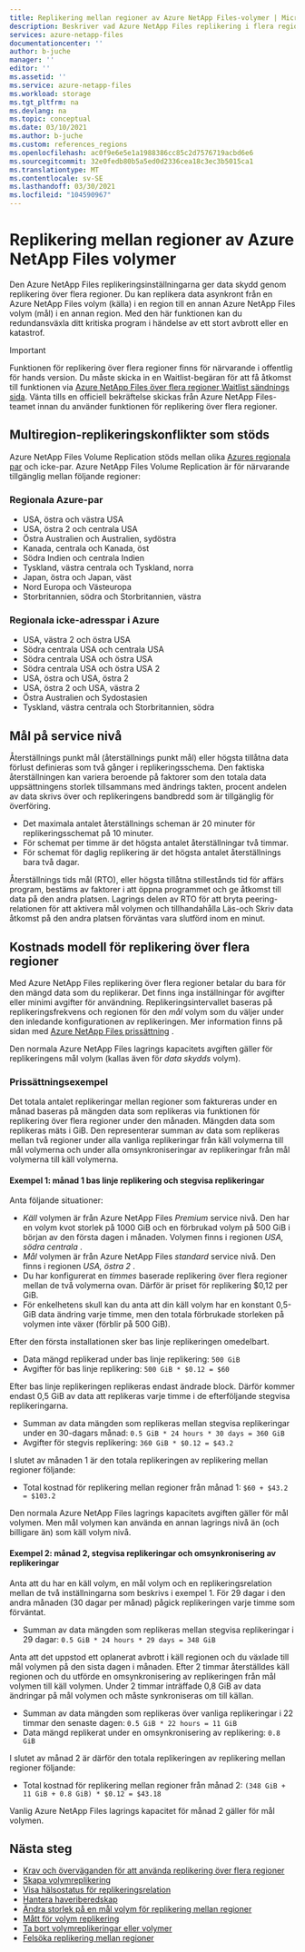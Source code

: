 ```yaml
---
title: Replikering mellan regioner av Azure NetApp Files-volymer | Microsoft Docs
description: Beskriver vad Azure NetApp Files replikering i flera regioner, stödda region par, service nivå mål, data hållbarhet och kostnads modell.
services: azure-netapp-files
documentationcenter: ''
author: b-juche
manager: ''
editor: ''
ms.assetid: ''
ms.service: azure-netapp-files
ms.workload: storage
ms.tgt_pltfrm: na
ms.devlang: na
ms.topic: conceptual
ms.date: 03/10/2021
ms.author: b-juche
ms.custom: references_regions
ms.openlocfilehash: ac0f9e6e5e1a1988386cc85c2d7576719acbd6e6
ms.sourcegitcommit: 32e0fedb80b5a5ed0d2336cea18c3ec3b5015ca1
ms.translationtype: MT
ms.contentlocale: sv-SE
ms.lasthandoff: 03/30/2021
ms.locfileid: "104590967"
---
```

# <a name="cross-region-replication-of-azure-netapp-files-volumes"></a>Replikering mellan regioner av Azure NetApp Files volymer

Den Azure NetApp Files replikeringsinställningarna ger data skydd genom replikering över flera regioner. Du kan replikera data asynkront från en Azure NetApp Files volym (källa) i en region till en annan Azure NetApp Files volym (mål) i en annan region.  Med den här funktionen kan du redundansväxla ditt kritiska program i händelse av ett stort avbrott eller en katastrof.

> [!IMPORTANT]
> Funktionen för replikering över flera regioner finns för närvarande i offentlig för hands version. Du måste skicka in en Waitlist-begäran för att få åtkomst till funktionen via [Azure NetApp Files över flera regioner Waitlist sändnings sida](https://aka.ms/anfcrrpreviewsignup). Vänta tills en officiell bekräftelse skickas från Azure NetApp Files-teamet innan du använder funktionen för replikering över flera regioner.

## <a name="supported-cross-region-replication-pairs"></a><a name="supported-region-pairs"></a>Multiregion-replikeringskonflikter som stöds

Azure NetApp Files Volume Replication stöds mellan olika [Azures regionala par](../best-practices-availability-paired-regions.md#azure-regional-pairs) och icke-par. Azure NetApp Files Volume Replication är för närvarande tillgänglig mellan följande regioner:  

### <a name="azure-regional-pairs"></a>Regionala Azure-par

* USA, östra och västra USA
* USA, östra 2 och centrala USA
* Östra Australien och Australien, sydöstra
* Kanada, centrala och Kanada, öst
* Södra Indien och centrala Indien 
* Tyskland, västra centrala och Tyskland, norra
* Japan, östra och Japan, väst
* Nord Europa och Västeuropa
* Storbritannien, södra och Storbritannien, västra

### <a name="azure-regional-non-pairs"></a>Regionala icke-adresspar i Azure

*   USA, västra 2 och östra USA
*   Södra centrala USA och centrala USA
*   Södra centrala USA och östra USA
*   Södra centrala USA och östra USA 2
*   USA, östra och USA, östra 2
*   USA, östra 2 och USA, västra 2
*   Östra Australien och Sydostasien 
*   Tyskland, västra centrala och Storbritannien, södra

## <a name="service-level-objectives"></a>Mål på service nivå

Återställnings punkt mål (återställnings punkt mål) eller högsta tillåtna data förlust definieras som två gånger i replikeringsschema.  Den faktiska återställningen kan variera beroende på faktorer som den totala data uppsättningens storlek tillsammans med ändrings takten, procent andelen av data skrivs över och replikeringens bandbredd som är tillgänglig för överföring.   

* Det maximala antalet återställnings scheman är 20 minuter för replikeringsschemat på 10 minuter.  
* För schemat per timme är det högsta antalet återställningar två timmar.  
* För schemat för daglig replikering är det högsta antalet återställnings bara två dagar.  

Återställnings tids mål (RTO), eller högsta tillåtna stillestånds tid för affärs program, bestäms av faktorer i att öppna programmet och ge åtkomst till data på den andra platsen. Lagrings delen av RTO för att bryta peering-relationen för att aktivera mål volymen och tillhandahålla Läs-och Skriv data åtkomst på den andra platsen förväntas vara slutförd inom en minut.

## <a name="cost-model-for-cross-region-replication"></a>Kostnads modell för replikering över flera regioner  

Med Azure NetApp Files replikering över flera regioner betalar du bara för den mängd data som du replikerar. Det finns inga inställningar för avgifter eller minimi avgifter för användning. Replikeringsintervallet baseras på replikeringsfrekvens och regionen för den *mål* volym som du väljer under den inledande konfigurationen av replikeringen. Mer information finns på sidan med [Azure NetApp Files prissättning](https://azure.microsoft.com/pricing/details/netapp/) .  

Den normala Azure NetApp Files lagrings kapacitets avgiften gäller för replikeringens mål volym (kallas även för *data skydds* volym). 

### <a name="pricing-examples"></a>Prissättningsexempel

Det totala antalet replikeringar mellan regioner som faktureras under en månad baseras på mängden data som replikeras via funktionen för replikering över flera regioner under den månaden. Mängden data som replikeras mäts i GiB. Den representerar summan av data som replikeras mellan två regioner under alla vanliga replikeringar från käll volymerna till mål volymerna och under alla omsynkroniseringar av replikeringar från mål volymerna till käll volymerna.

#### <a name="example-1-month-1-baseline-replication-and-incremental-replications"></a>Exempel 1: månad 1 bas linje replikering och stegvisa replikeringar

Anta följande situationer:

* *Käll* volymen är från Azure NetApp Files *Premium* service nivå. Den har en volym kvot storlek på 1000 GiB och en förbrukad volym på 500 GiB i början av den första dagen i månaden. Volymen finns i regionen *USA, södra centrala* .
* *Mål* volymen är från Azure NetApp Files *standard* service nivå. Den finns i regionen *USA, östra 2* .
* Du har konfigurerat en *timmes* baserade replikering över flera regioner mellan de två volymerna ovan. Därför är priset för replikering $0,12 per GiB.
* För enkelhetens skull kan du anta att din käll volym har en konstant 0,5-GiB data ändring varje timme, men den totala förbrukade storleken på volymen inte växer (förblir på 500 GiB). 

Efter den första installationen sker bas linje replikeringen omedelbart.  

* Data mängd replikerad under bas linje replikering: `500 GiB`
* Avgifter för bas linje replikering: `500 GiB * $0.12 = $60`

Efter bas linje replikeringen replikeras endast ändrade block. Därför kommer endast 0,5 GiB av data att replikeras varje timme i de efterföljande stegvisa replikeringarna.

* Summan av data mängden som replikeras mellan stegvisa replikeringar under en 30-dagars månad: `0.5 GiB * 24 hours * 30 days = 360 GiB`
* Avgifter för stegvis replikering: `360 GiB * $0.12 = $43.2`

I slutet av månaden 1 är den totala replikeringen av replikering mellan regioner följande:  

*  Total kostnad för replikering mellan regioner från månad 1: `$60 + $43.2 = $103.2`

Den normala Azure NetApp Files lagrings kapacitets avgiften gäller för mål volymen. Men mål volymen kan använda en annan lagrings nivå än (och billigare än) som käll volym nivå.

#### <a name="example-2-month-2-incremental-replications-and-resync-replications"></a>Exempel 2: månad 2, stegvisa replikeringar och omsynkronisering av replikeringar  

Anta att du har en käll volym, en mål volym och en replikeringsrelation mellan de två inställningarna som beskrivs i exempel 1. För 29 dagar i den andra månaden (30 dagar per månad) pågick replikeringen varje timme som förväntat.

* Summan av data mängden som replikeras mellan stegvisa replikeringar i 29 dagar: `0.5 GiB * 24 hours * 29 days = 348 GiB`

Anta att det uppstod ett oplanerat avbrott i käll regionen och du växlade till mål volymen på den sista dagen i månaden. Efter 2 timmar återställdes käll regionen och du utförde en omsynkronisering av replikeringen från mål volymen till käll volymen. Under 2 timmar inträffade 0,8 GiB av data ändringar på mål volymen och måste synkroniseras om till källan.

* Summan av data mängden som replikeras över vanliga replikeringar i 22 timmar den senaste dagen: `0.5 GiB * 22 hours = 11 GiB`
* Data mängd replikerat under en omsynkronisering av replikering: `0.8 GiB`

I slutet av månad 2 är därför den totala replikeringen av replikering mellan regioner följande:  

* Total kostnad för replikering mellan regioner från månad 2: `(348 GiB + 11 GiB + 0.8 GiB) * $0.12 = $43.18`

Vanlig Azure NetApp Files lagrings kapacitet för månad 2 gäller för mål volymen.

## <a name="next-steps"></a>Nästa steg
* [Krav och överväganden för att använda replikering över flera regioner](cross-region-replication-requirements-considerations.md)
* [Skapa volymreplikering](cross-region-replication-create-peering.md)
* [Visa hälsostatus för replikeringsrelation](cross-region-replication-display-health-status.md)
* [Hantera haveriberedskap](cross-region-replication-manage-disaster-recovery.md)
* [Ändra storlek på en mål volym för replikering mellan regioner](azure-netapp-files-resize-capacity-pools-or-volumes.md#resize-a-cross-region-replication-destination-volume)
* [Mått för volym replikering](azure-netapp-files-metrics.md#replication)
* [Ta bort volymreplikeringar eller volymer](cross-region-replication-delete.md)
* [Felsöka replikering mellan regioner](troubleshoot-cross-region-replication.md)
